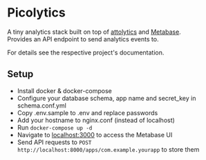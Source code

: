 # Picolytics
A tiny analytics stack built on top of [attolytics](https://github.com/lemilonkh/attolytics) and [Metabase](https://metabase.com).  
Provides an API endpoint to send analytics events to.

For details see the respective project's documentation.

## Setup
- Install docker & docker-compose
- Configure your database schema, app name and secret_key in schema.conf.yml
- Copy .env.sample to .env and replace passwords
- Add your hostname to nginx.conf (instead of localhost)
- Run `docker-compose up -d`
- Navigate to [localhost:3000](http://localhost:3000) to access the Metabase UI
- Send API requests to `POST http://localhost:8000/apps/com.example.yourapp` to store them

